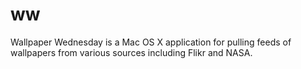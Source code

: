 ww
==

Wallpaper Wednesday is a Mac OS X application for pulling feeds of wallpapers from various sources including Flikr and NASA.  
